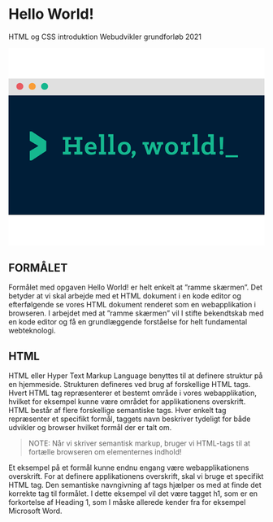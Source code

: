 # Hello World!
HTML og CSS introduktion Webudvikler grundforløb 2021
<p align="center">
  <img src="https://github.com/rts-cmk-opgaver/HelloWorld/blob/main/0_4ty0Adbdg4dsVBo3.png" /><br>
</p>

## FORMÅLET
Formålet med opgaven Hello World! er helt enkelt at ”ramme
skærmen”. Det betyder at vi skal arbejde med et HTML dokument
i en kode editor og efterfølgende se vores HTML dokument
renderet som en webapplikation i browseren. I arbejdet med at
”ramme skærmen” vil I stifte bekendtskab med en kode editor og
få en grundlæggende forståelse for helt fundamental webteknologi.

## HTML
HTML eller Hyper Text Markup Language benyttes til at definere
struktur på en hjemmeside. Strukturen defineres ved brug af
forskellige HTML tags. Hvert HTML tag repræsenterer et bestemt
område i vores webapplikation, hvilket for eksempel kunne være
området for applikationens overskrift.
HTML består af flere forskellige semantiske tags. Hver enkelt tag
repræsenter et specifikt formål, taggets navn beskriver tydeligt for
både udvikler og browser hvilket formål der er talt om.

> NOTE: Når vi skriver semantisk markup, bruger vi HTML-tags til at fortælle browseren om elementernes indhold!

Et eksempel på et formål kunne endnu engang være
webapplikationens overskrift. For at definere applikationens
overskrift, skal vi bruge et specifikt HTML tag. Den semantiske
navngivning af tags hjælper os med at finde det korrekte tag til
formålet. I dette eksempel vil det være tagget h1, som er en
forkortelse af Heading 1, som I måske allerede kender fra for
eksempel Microsoft Word.

